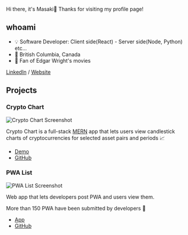 Hi there, it's Masaki👋 Thanks for visiting my profile page!

## whoami
- 💡 Software Developer: Client side(React) - Server side(Node, Python) etc...
- 📍 British Columbia, Canada
- 🎥 Fan of Edgar Wright's movies

 [LinkedIn](https://www.linkedin.com/in/masaki-fukunishi) / [Website](https://masakifukunishi.site)


## Projects
### Crypto Chart
![Crypto Chart Screenshot](https://github.com/masakifukunishi/crypto-chart/assets/42294938/90eeb254-a569-48fc-ab90-15a5ee57791f)

Crypto Chart is a full-stack [MERN](https://www.geeksforgeeks.org/mern-stack/) app that lets users view candlestick charts of cryptocurrencies for selected asset pairs and periods 📈

- [Demo](https://crypto-chart-1r7g.onrender.com)
- [GitHub](https://github.com/masakifukunishi/crypto-chart)

### PWA List
![PWA List Screenshot](https://github.com/masakifukunishi/masakifukunishi/assets/42294938/c6cdb3ef-0ec6-4cb4-b668-81f716afbb19)

Web app that lets developers post PWA and users view them.

More than 150 PWA have been submitted by developers 🙌

- [App](https://pwalist.app)
- [GitHub](https://github.com/masakifukunishi/pwa-list)